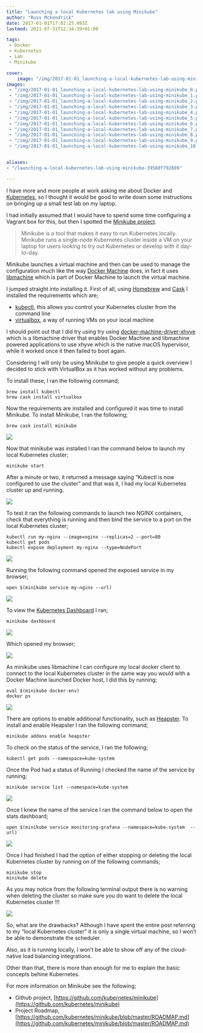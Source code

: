 ```yaml
---
title: "Launching a local Kubernetes lab using Minikube"
author: "Russ Mckendrick"
date: 2017-01-01T17:02:25.093Z
lastmod: 2021-07-31T12:34:39+01:00

tags:
 - Docker
 - Kubernetes
 - Lab
 - Minikube

cover:
    image: "/img/2017-01-01_launching-a-local-kubernetes-lab-using-minikube_0.png" 
images:
 - "/img/2017-01-01_launching-a-local-kubernetes-lab-using-minikube_0.png"
 - "/img/2017-01-01_launching-a-local-kubernetes-lab-using-minikube_1.png"
 - "/img/2017-01-01_launching-a-local-kubernetes-lab-using-minikube_2.png"
 - "/img/2017-01-01_launching-a-local-kubernetes-lab-using-minikube_3.png"
 - "/img/2017-01-01_launching-a-local-kubernetes-lab-using-minikube_4.png"
 - "/img/2017-01-01_launching-a-local-kubernetes-lab-using-minikube_5.png"
 - "/img/2017-01-01_launching-a-local-kubernetes-lab-using-minikube_6.png"
 - "/img/2017-01-01_launching-a-local-kubernetes-lab-using-minikube_7.png"
 - "/img/2017-01-01_launching-a-local-kubernetes-lab-using-minikube_8.png"
 - "/img/2017-01-01_launching-a-local-kubernetes-lab-using-minikube_9.png"
 - "/img/2017-01-01_launching-a-local-kubernetes-lab-using-minikube_10.png"


aliases:
- "/launching-a-local-kubernetes-lab-using-minikube-39560f792889"

---
```


I have more and more people at work asking me about Docker and [Kubernetes](http://kubernetes.io/), so I thought it would be good to write down some instructions on bringing up a small test lab on my laptop.

I had initially assumed that I would have to spend some time configuring a Vagrant box for this, but then I spotted the [Minikube project](https://github.com/kubernetes/minikube).

> Minikube is a tool that makes it easy to run Kubernetes locally. Minikube runs a single-node Kubernetes cluster inside a VM on your laptop for users looking to try out Kubernetes or develop with it day-to-day.

Minikube launches a virtual machine and then can be used to manage the configuration much like the way [Docker Machine](https://docs.docker.com/machine/) does, in fact it uses [libmachine](https://github.com/docker/machine/tree/master/libmachine) which is part of Docker Machine to launch the virtual machine.

I jumped straight into installing it. First of all, using [Homebrew](http://brew.sh/) and [Cask](https://caskroom.github.io/) I installed the requirements which are;

- [kubectl](http://kubernetes.io/docs/user-guide/kubectl-overview/), this allows you control your Kubernetes cluster from the command line
- [virtualbox](http://virtualbox.org/), a way of running VMs on your local machine

I should point out that I did try using try using [docker-machine-driver-xhyve](https://github.com/zchee/docker-machine-driver-xhyve) which is a libmachine driver that enables Docker Machine and libmachine powered applications to use xhyve which is the native macOS hypervisor, while it worked once it then failed to boot again.

Considering I will only be using Minikube to give people a quick overview I decided to stick with VirtualBox as it has worked without any problems.

To install these, I ran the following command;

```
brew install kubectl
brew cask install virtualbox
```

Now the requirements are installed and configured it was time to install Minikube. To install Minikube, I ran the following;

```
brew cask install minikube
```

![](/img/2017-01-01_launching-a-local-kubernetes-lab-using-minikube_1.png)

Now that minikube was installed I ran the command below to launch my local Kubernetes cluster;

```
minikube start
```

After a minute or two, it returned a message saying “Kubectl is now configured to use the cluster” and that was it, I had my local Kubernetes cluster up and running.

![](/img/2017-01-01_launching-a-local-kubernetes-lab-using-minikube_2.png)

To test it ran the following commands to launch two NGINX containers, check that everything is running and then bind the service to a port on the local Kubernetes cluster;

```
kubectl run my-nginx --image=nginx --replicas=2 --port=80
kubectl get pods
kubectl expose deployment my-nginx --type=NodePort
```

![](/img/2017-01-01_launching-a-local-kubernetes-lab-using-minikube_3.png)

Running the following command opened the exposed service in my browser;

```
open $(minikube service my-nginx --url)
```

![](/img/2017-01-01_launching-a-local-kubernetes-lab-using-minikube_4.png)

To view the [Kubernetes Dashboard](http://kubernetes.io/docs/user-guide/ui/) I ran;

```
minikube dashboard
```

![](/img/2017-01-01_launching-a-local-kubernetes-lab-using-minikube_5.png)

Which opened my browser;

![](/img/2017-01-01_launching-a-local-kubernetes-lab-using-minikube_6.png)

As minikube uses libmachine I can configure my local docker client to connect to the local Kubernetes cluster in the same way you would with a Docker Machine launched Docker host, I did this by running;

```
eval $(minikube docker-env)
docker ps
```

![](/img/2017-01-01_launching-a-local-kubernetes-lab-using-minikube_7.png)

There are options to enable additional functionality, such as [Heapster](https://github.com/kubernetes/heapster). To install and enable Heapster I ran the following command;

```
minikube addons enable heapster
```

To check on the status of the service, I ran the following;

```
kubectl get pods --namespace=kube-system
```

Once the Pod had a status of Running I checked the name of the service by running;

```
minikube service list --namespace=kube-system
```

![](/img/2017-01-01_launching-a-local-kubernetes-lab-using-minikube_8.png)

Once I knew the name of the service I ran the command below to open the stats dashboard;

```
open $(minikube service monitoring-grafana --namespace=kube-system  --url)
```

![](/img/2017-01-01_launching-a-local-kubernetes-lab-using-minikube_9.png)

Once I had finished I had the option of either stopping or deleting the local Kubernetes cluster by running on of the following commands;

```
minikube stop
minikube delete
```

As you may notice from the following terminal output there is no warning when deleting the cluster so make sure you do want to delete the local Kubernetes cluster !!!

![](/img/2017-01-01_launching-a-local-kubernetes-lab-using-minikube_10.png)

So, what are the drawbacks? Although I have spent the entire post referring to my “local Kubernetes cluster” it is only a single virtual machine, so I won’t be able to demonstrate the scheduler.

Also, as it is running locally, I won’t be able to show off any of the cloud-native load balancing integrations.

Other than that, there is more than enough for me to explain the basic concepts behine Kubernetes.

For more information on Minikube see the following;

- Github project, [https://github.com/kubernetes/minikube](https://github.com/kubernetes/minikube)
- Project Roadmap, [https://github.com/kubernetes/minikube/blob/master/ROADMAP.md](https://github.com/kubernetes/minikube/blob/master/ROADMAP.md)